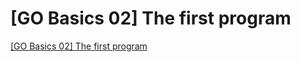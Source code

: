 # [GO Basics 02] The first program
[[GO Basics 02] The first program](https://aiwithcloud.com/2022/09/16/go_basics_02_the_first_program/)